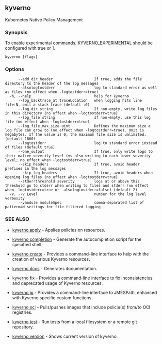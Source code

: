 ## kyverno

Kubernetes Native Policy Management

### Synopsis

To enable experimental commands, KYVERNO_EXPERIMENTAL should be configured with true or 1.

```
kyverno [flags]
```

### Options

```
      --add_dir_header                   If true, adds the file directory to the header of the log messages
      --alsologtostderr                  log to standard error as well as files (no effect when -logtostderr=true)
  -h, --help                             help for kyverno
      --log_backtrace_at traceLocation   when logging hits line file:N, emit a stack trace (default :0)
      --log_dir string                   If non-empty, write log files in this directory (no effect when -logtostderr=true)
      --log_file string                  If non-empty, use this log file (no effect when -logtostderr=true)
      --log_file_max_size uint           Defines the maximum size a log file can grow to (no effect when -logtostderr=true). Unit is megabytes. If the value is 0, the maximum file size is unlimited. (default 1800)
      --logtostderr                      log to standard error instead of files (default true)
      --one_output                       If true, only write logs to their native severity level (vs also writing to each lower severity level; no effect when -logtostderr=true)
      --skip_headers                     If true, avoid header prefixes in the log messages
      --skip_log_headers                 If true, avoid headers when opening log files (no effect when -logtostderr=true)
      --stderrthreshold severity         logs at or above this threshold go to stderr when writing to files and stderr (no effect when -logtostderr=true or -alsologtostderr=false) (default 2)
  -v, --v Level                          number for the log level verbosity
      --vmodule moduleSpec               comma-separated list of pattern=N settings for file-filtered logging
```

### SEE ALSO

* [kyverno apply](kyverno_apply.md)	 - Applies policies on resources.
* [kyverno completion](kyverno_completion.md)	 - Generate the autocompletion script for the specified shell
* [kyverno create](kyverno_create.md)	 - Provides a command-line interface to help with the creation of various Kyverno resources.
* [kyverno docs](kyverno_docs.md)	 - Generates documentation.
* [kyverno fix](kyverno_fix.md)	 - Provides a command-line interface to fix inconsistencies and deprecated usage of Kyverno resources.
* [kyverno jp](kyverno_jp.md)	 - Provides a command-line interface to JMESPath, enhanced with Kyverno specific custom functions.
* [kyverno oci](kyverno_oci.md)	 - Pulls/pushes images that include policie(s) from/to OCI registries.
* [kyverno test](kyverno_test.md)	 - Run tests from a local filesystem or a remote git repository.

* [kyverno version](kyverno_version.md)	 - Shows current version of kyverno.

